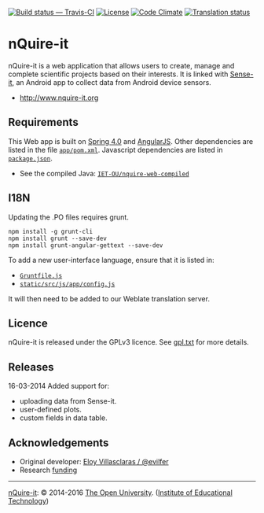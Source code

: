 
[![Build status — Travis-CI][travis-icon]][travis] [![License][gpl-icon]][gpl.txt]
[![Code Climate][climate-icon]][climate]
[![Translation status][weblate-icon]][weblate]


# nQuire-it

nQuire-it is a web application that allows users to create, manage and complete
scientific projects based on their interests. It is linked with [Sense-it][], an Android
app to collect data from Android device sensors.

* <http://www.nquire-it.org>


Requirements
------------

This Web app is built on [Spring 4.0][] and [AngularJS][].
Other dependencies are listed in the file [`app/pom.xml`][].
Javascript dependencies are listed in [`package.json`][].

* See the compiled Java: [`IET-OU/nquire-web-compiled`][]

I18N
----

Updating the .PO files requires grunt.

```
npm install -g grunt-cli
npm install grunt --save-dev
npm install grunt-angular-gettext --save-dev
```

To add a new user-interface language, ensure that it is listed in:

* [`Gruntfile.js`][]
* [`static/src/js/app/config.js`][]

It will then need to be added to our Weblate translation server.

Licence
-------

nQuire-it is released under the GPLv3 licence. See [gpl.txt][] for more details.

Releases
--------

16-03-2014
Added support for:
 - uploading data from Sense-it.
 - user-defined plots.
 - custom fields in data table.


## Acknowledgements

* Original developer: [Eloy Villasclaras / @evilfer][eloy]
* Research [funding][]


<!-- [![Sense-it][sense-it-icon]][Sense-it] -->


---
[nQuire-it][]: © 2014-2016 [The Open University][ou]. ([Institute of Educational Technology][iet])


[`app/pom.xml`]: https://github.com/IET-OU/nquire-web-source/blob/greek/app/pom.TEMPLATE.xml
[`package.json`]: https://github.com/IET-OU/nquire-web-source/blob/greek/package.json#L20-L27
[`Gruntfile.js`]: https://github.com/IET-OU/nquire-web-source/blob/greek/Gruntfile.js#L55-L59
[`static/src/js/app/config.js`]: https://github.com/IET-OU/nquire-web-source/blob/greek/static/src/js/app/config.js.DIST.html#L25-L49
[nQuire-it]: https://github.com/IET-OU/nquire-web-source
[`IET-OU/nquire-web-compiled`]: https://github.com/IET-OU/nquire-web-compiled
[Sense-it]: https://play.google.com/store/apps/details?id=org.greengin.sciencetoolkit "Android app"
[sense-it-icon]: https://lh5.ggpht.com/SN_LLof2UbhxolOJ6IwnjkOLYLVXTpY3CpIDHzEOBbqPH-xiECx26XftvRmlgqvRl2Q=w300-rw
[eloy]: https://github.com/evilfer
[iet]: http://iet.open.ac.uk/
[ou]: http://www.open.ac.uk/
[funding]: http://www.nquire-it.org/#/about "Research funding: Nominet Trust"
[gpl]: https://gnu.org/licenses/gpl.html
[gpl.txt]: https://github.com/IET-OU/nquire-web-source/blob/master/gpl.txt
    "GNU General Public License 3.0 onwards [GPL-3.0+]"
[gpl-icon]: https://img.shields.io/badge/license-GLP--3.0%2B-blue.svg
[travis]:  https://travis-ci.org/IET-OU/nquire-web-source
[travis-icon]: https://api.travis-ci.org/IET-OU/nquire-web-source.svg
    "Build status – Travis-CI (Node/Npm + Java/Maven)"
[climate]: https://codeclimate.com/github/IET-OU/nquire-web-source
    "Code Climate score [GPA, out of 4]"
[climate-icon]: https://codeclimate.com/github/IET-OU/nquire-web-source/badges/gpa.svg
[weblate]: http://weblate.iet.open.ac.uk/projects/nquire-it?utm_source=widget
    "Translation status [percent]"
[weblate-icon]: http://weblate.iet.open.ac.uk/widgets/nquire-it/-/shields-badge.svg

[Spring 4.0]: http://projects.spring.io/spring-framework "Spring Java framework"
[AngularJS]: https://angularjs.org/


[End]: //end.
